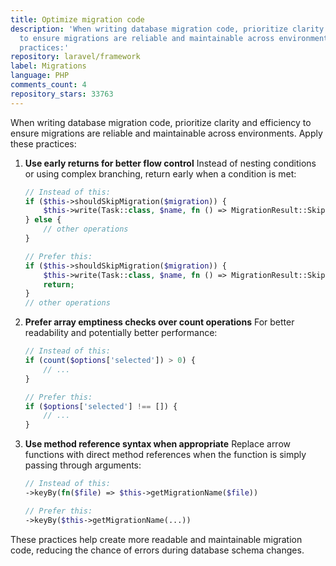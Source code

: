 ```yaml
---
title: Optimize migration code
description: 'When writing database migration code, prioritize clarity and efficiency
  to ensure migrations are reliable and maintainable across environments. Apply these
  practices:'
repository: laravel/framework
label: Migrations
language: PHP
comments_count: 4
repository_stars: 33763
---
```


When writing database migration code, prioritize clarity and efficiency to ensure migrations are reliable and maintainable across environments. Apply these practices:

1. **Use early returns for better flow control**
   Instead of nesting conditions or using complex branching, return early when a condition is met:

   ```php
   // Instead of this:
   if ($this->shouldSkipMigration($migration)) {
       $this->write(Task::class, $name, fn () => MigrationResult::Skipped);
   } else {
       // other operations
   }

   // Prefer this:
   if ($this->shouldSkipMigration($migration)) {
       $this->write(Task::class, $name, fn () => MigrationResult::Skipped);
       return;
   }
   // other operations
   ```

2. **Prefer array emptiness checks over count operations**
   For better readability and potentially better performance:

   ```php
   // Instead of this:
   if (count($options['selected']) > 0) {
       // ...
   }

   // Prefer this:
   if ($options['selected'] !== []) {
       // ...
   }
   ```

3. **Use method reference syntax when appropriate**
   Replace arrow functions with direct method references when the function is simply passing through arguments:

   ```php
   // Instead of this:
   ->keyBy(fn($file) => $this->getMigrationName($file))

   // Prefer this:
   ->keyBy($this->getMigrationName(...))
   ```

These practices help create more readable and maintainable migration code, reducing the chance of errors during database schema changes.

